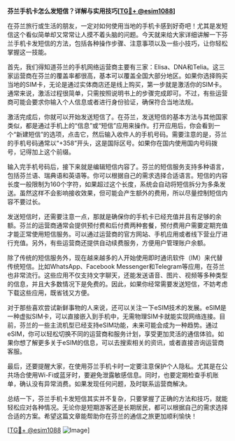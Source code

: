 **芬兰手机卡怎么发短信？详解与实用技巧[[TG💪+ @esim1088](https://t.me/s/esim1088)]**

在芬兰旅行或生活的朋友，一定对如何使用当地的手机卡感到好奇吧！尤其是发短信这个看似简单却又常常让人摸不着头脑的问题。今天就来给大家详细讲解一下芬兰手机卡发短信的方法，包括各种操作步骤、注意事项以及一些小技巧，让你轻松掌握这一技能。

首先，我们得知道芬兰的手机网络运营商主要有三家：Elisa、DNA和Telia。这三家运营商在芬兰的覆盖率都很高，基本可以覆盖全国大部分地区。如果你选择购买当地的SIM卡，无论是通过实体商店还是线上购买，第一步就是激活你的SIM卡。通常来说，激活过程很简单，只需按照说明书上的步骤完成即可。不过，有些运营商可能会要求你输入个人信息或者进行身份验证，确保符合当地法规。

激活完成后，你就可以开始发送短信了。在芬兰，发送短信的基本方法与其他国家类似，都是通过手机上的“信息”或“短信”应用来操作。打开应用后，你会看到一个“新建短信”的选项，点击它，然后输入收件人的手机号码。需要注意的是，芬兰的手机号码通常以“+358”开头，这是国际区号。如果你在国内使用国内号码拨号，记得加上这个前缀。

输入完手机号码后，接下来就是编辑短信内容了。芬兰的短信服务支持多种语言，包括芬兰语、瑞典语和英语等。你可以根据自己的需求选择合适语言。短信的内容长度一般限制为160个字符，如果超过这个长度，系统会自动将短信拆分为多条发送。虽然这样不会影响接收效果，但可能会产生额外的费用，所以尽量控制短信内容不要过长。

发送短信时，还需要注意一点，那就是确保你的手机卡已经充值并且有足够的余额。芬兰的运营商通常会提供预付费和后付费两种套餐，预付费用户需要定期充值才能正常使用短信服务。可以通过运营商的官方网站、手机应用或者线下营业厅进行充值。另外，有些运营商还提供自动续费服务，方便用户管理账户余额。

除了传统的短信服务外，现在越来越多的人开始使用即时通讯软件（IM）来代替传统短信。比如WhatsApp、Facebook Messenger和Telegram等应用，在芬兰也非常流行。这些应用不仅支持文字聊天，还能发送语音、图片、视频等多种类型的信息，并且大多数情况下是免费的。因此，如果你经常需要发送短信，不妨考虑下载这些应用，既省钱又方便。

对于那些喜欢尝试新鲜事物的人来说，还可以关注一下eSIM技术的发展。eSIM是一种虚拟SIM卡，可以直接嵌入到手机中，无需物理SIM卡就能实现网络连接。目前，芬兰的一些主流机型已经支持eSIM功能，未来可能会成为一种趋势。通过eSIM，你可以轻松切换不同的运营商和服务计划，享受更加灵活的通信体验。如果你想了解更多关于eSIM的信息，可以去搜索相关的资讯，或者直接咨询运营商客服。

最后，还要提醒大家，在使用芬兰手机卡时一定要注意保护个人隐私。尤其是在公共场合使用Wi-Fi或蓝牙时，要避免泄露敏感信息。同时，也要定期检查手机账单，确认没有异常消费。如果发现任何问题，及时联系运营商解决。

总结一下，芬兰手机卡发短信其实并不复杂，只要掌握了正确的方法和技巧，就能轻松应对各种情况。无论你是短期游客还是长期居民，都可以根据自己的需求选择合适的方案。希望这篇文章能帮助你在芬兰的通信之旅更加顺利愉快！

[[TG💪+ @esim1088](https://t.me/s/esim1088) ![Image](https://i.postimg.cc/4NQfJmqS/Snipaste-2025-05-13-00-14-12.png)]